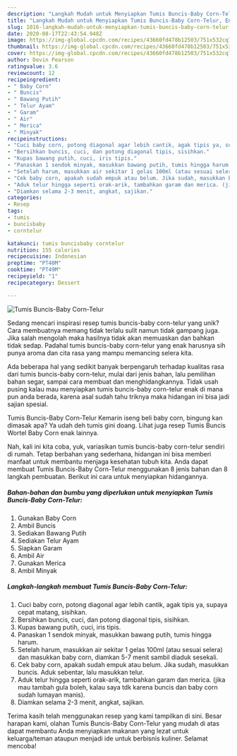 ```yaml
---
description: "Langkah Mudah untuk Menyiapkan Tumis Buncis-Baby Corn-Telur, Enak Banget"
title: "Langkah Mudah untuk Menyiapkan Tumis Buncis-Baby Corn-Telur, Enak Banget"
slug: 1016-langkah-mudah-untuk-menyiapkan-tumis-buncis-baby-corn-telur-enak-banget
date: 2020-08-17T22:43:54.948Z
image: https://img-global.cpcdn.com/recipes/43660fd478b12503/751x532cq70/tumis-buncis-baby-corn-telur-foto-resep-utama.jpg
thumbnail: https://img-global.cpcdn.com/recipes/43660fd478b12503/751x532cq70/tumis-buncis-baby-corn-telur-foto-resep-utama.jpg
cover: https://img-global.cpcdn.com/recipes/43660fd478b12503/751x532cq70/tumis-buncis-baby-corn-telur-foto-resep-utama.jpg
author: Devin Pearson
ratingvalue: 3.6
reviewcount: 12
recipeingredient:
- " Baby Corn"
- " Buncis"
- " Bawang Putih"
- " Telur Ayam"
- " Garam"
- " Air"
- " Merica"
- " Minyak"
recipeinstructions:
- "Cuci baby corn, potong diagonal agar lebih cantik, agak tipis ya, supaya cepat matang, sisihkan."
- "Bersihkan buncis, cuci, dan potong diagonal tipis, sisihkan."
- "Kupas bawang putih, cuci, iris tipis."
- "Panaskan 1 sendok minyak, masukkan bawang putih, tumis hingga harum."
- "Setelah harum, masukkan air sekitar 1 gelas 100ml (atau sesuai selera) dan masukkan baby corn, diamkan 5-7 menit sambil diaduk sesekali."
- "Cek baby corn, apakah sudah empuk atau belum. Jika sudah, masukkan buncis. Aduk sebentar, lalu masukkan telur."
- "Aduk telur hingga seperti orak-arik, tambahkan garam dan merica. (jika mau tambah gula boleh, kalau saya tdk karena buncis dan baby corn sudah lumayan manis)."
- "Diamkan selama 2-3 menit, angkat, sajikan."
categories:
- Resep
tags:
- tumis
- buncisbaby
- corntelur

katakunci: tumis buncisbaby corntelur 
nutrition: 155 calories
recipecuisine: Indonesian
preptime: "PT40M"
cooktime: "PT49M"
recipeyield: "1"
recipecategory: Dessert

---
```



![Tumis Buncis-Baby Corn-Telur](https://img-global.cpcdn.com/recipes/43660fd478b12503/751x532cq70/tumis-buncis-baby-corn-telur-foto-resep-utama.jpg)

Sedang mencari inspirasi resep tumis buncis-baby corn-telur yang unik? Cara membuatnya memang tidak terlalu sulit namun tidak gampang juga. Jika salah mengolah maka hasilnya tidak akan memuaskan dan bahkan tidak sedap. Padahal tumis buncis-baby corn-telur yang enak harusnya sih punya aroma dan cita rasa yang mampu memancing selera kita.

Ada beberapa hal yang sedikit banyak berpengaruh terhadap kualitas rasa dari tumis buncis-baby corn-telur, mulai dari jenis bahan, lalu pemilihan bahan segar, sampai cara membuat dan menghidangkannya. Tidak usah pusing kalau mau menyiapkan tumis buncis-baby corn-telur enak di mana pun anda berada, karena asal sudah tahu triknya maka hidangan ini bisa jadi sajian spesial.

Tumis Buncis-Baby Corn-Telur Kemarin iseng beli baby corn, bingung kan dimasak apa? Ya udah deh tumis gini doang. Lihat juga resep Tumis Buncis Wortel Baby Corn enak lainnya.


Nah, kali ini kita coba, yuk, variasikan tumis buncis-baby corn-telur sendiri di rumah. Tetap berbahan yang sederhana, hidangan ini bisa memberi manfaat untuk membantu menjaga kesehatan tubuh kita. Anda dapat membuat Tumis Buncis-Baby Corn-Telur menggunakan 8 jenis bahan dan 8 langkah pembuatan. Berikut ini cara untuk menyiapkan hidangannya.

<!--inarticleads1-->

##### Bahan-bahan dan bumbu yang diperlukan untuk menyiapkan Tumis Buncis-Baby Corn-Telur:

1. Gunakan  Baby Corn
1. Ambil  Buncis
1. Sediakan  Bawang Putih
1. Sediakan  Telur Ayam
1. Siapkan  Garam
1. Ambil  Air
1. Gunakan  Merica
1. Ambil  Minyak




<!--inarticleads2-->

##### Langkah-langkah membuat Tumis Buncis-Baby Corn-Telur:

1. Cuci baby corn, potong diagonal agar lebih cantik, agak tipis ya, supaya cepat matang, sisihkan.
1. Bersihkan buncis, cuci, dan potong diagonal tipis, sisihkan.
1. Kupas bawang putih, cuci, iris tipis.
1. Panaskan 1 sendok minyak, masukkan bawang putih, tumis hingga harum.
1. Setelah harum, masukkan air sekitar 1 gelas 100ml (atau sesuai selera) dan masukkan baby corn, diamkan 5-7 menit sambil diaduk sesekali.
1. Cek baby corn, apakah sudah empuk atau belum. Jika sudah, masukkan buncis. Aduk sebentar, lalu masukkan telur.
1. Aduk telur hingga seperti orak-arik, tambahkan garam dan merica. (jika mau tambah gula boleh, kalau saya tdk karena buncis dan baby corn sudah lumayan manis).
1. Diamkan selama 2-3 menit, angkat, sajikan.




Terima kasih telah menggunakan resep yang kami tampilkan di sini. Besar harapan kami, olahan Tumis Buncis-Baby Corn-Telur yang mudah di atas dapat membantu Anda menyiapkan makanan yang lezat untuk keluarga/teman ataupun menjadi ide untuk berbisnis kuliner. Selamat mencoba!
